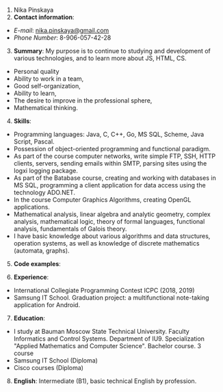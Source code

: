 1. Nika Pinskaya
2. __Contact information__:
  * *E-mail*: nika.pinskaya@gmail.com
  * *Phone Number*: 8-906-057-42-28
3. __Summary__:
My purpose is to continue to studying and development of various technologies, and to learn more about JS, HTML, CS.
 * Personal quality
  * Ability to work in a team,
  * Good self-organization,
  * Ability to learn,
  * The desire to improve in the professional sphere,
  * Mathematical thinking.

4. __Skills__:
 * Programming languages: Java, C, C++, Go, MS SQL, Scheme, Java Script, Pascal.
 * Possession of object-oriented programming and functional paradigm.
 * As part  of the course computer networks, write simple FTP, SSH, HTTP clients, servers, sending emails within SMTP, parsing sites using the logxi logging package.
 * As part of the Вatabase course, creating and working with databases in MS SQL, programming a client application for data access using the technology ADO.NET.
 * In the course Computer Graphics Algorithms, creating OpenGL applications.
 * Mathematical analysis, linear algebra and analytic geometry, complex analysis, mathematical logic, theory of formal languages, functional analysis, fundamentals of Galois theory.
 * I have basic knowledge about various algorithms and data structures, operation systems, as well as knowledge of discrete mathematics (automata, graphs).

5. __Code examples__:

6. __Experience__:
 * International Collegiate Programming Contest ICPC (2018, 2019)
 * Samsung IT School. Graduation project: a multifunctional note-taking application for Android.
 
7. __Education__:
 * I study at Bauman Moscow State Technical University. Faculty Informatics and Сontrol Systems. Department of IU9. Specialization "Applied Mathematics and Computer Science". Bachelor course. 3 course
 * Samsung IT School (Diploma)
 * Cisco courses (Diploma)
 
8. __English__:
 Intermediate (B1), basic technical English by profession.
